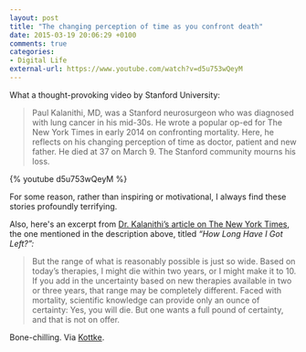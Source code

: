 ```yaml
---
layout: post
title: "The changing perception of time as you confront death"
date: 2015-03-19 20:06:29 +0100
comments: true
categories: 
- Digital Life
external-url: https://www.youtube.com/watch?v=d5u753wQeyM
---
```


What a thought-provoking video by Stanford University:

> Paul Kalanithi, MD, was a Stanford neurosurgeon who was diagnosed with lung cancer in his mid-30s. He wrote a popular op-ed for The New York Times in early 2014 on confronting mortality. Here, he reflects on his changing perception of time as doctor, patient and new father. He died at 37 on March 9. The Stanford community mourns his loss.

{% youtube d5u753wQeyM %}

For some reason, rather than inspiring or motivational, I always find these stories profoundly terrifying.

Also, here's an excerpt from [Dr. Kalanithi’s article on The New York Times](http://www.nytimes.com/2014/01/25/opinion/sunday/how-long-have-i-got-left.html?_r=2), the one mentioned in the description above, titled _“How Long Have I Got Left?”:_

> But the range of what is reasonably possible is just so wide. Based on today’s therapies, I might die within two years, or I might make it to 10. If you add in the uncertainty based on new therapies available in two or three years, that range may be completely different. Faced with mortality, scientific knowledge can provide only an ounce of certainty: Yes, you will die. But one wants a full pound of certainty, and that is not on offer.

Bone-chilling. Via [Kottke](http://kottke.org/15/03/how-time-changes-when-youre-dying).